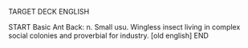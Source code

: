 TARGET DECK
ENGLISH

START
Basic
Ant
Back: n. Small usu. Wingless insect living in complex social colonies and proverbial for industry. [old english]
END
